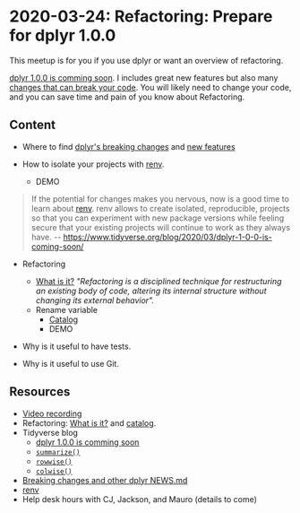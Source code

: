 # 2020-03-24: Refactoring: Prepare for dplyr 1.0.0

This meetup is for you if you use dplyr or want an overview of refactoring.

[dplyr 1.0.0 is comming soon]( https://www.tidyverse.org/blog/2020/03/dplyr-1-0-0-is-coming-soon/). I includes great new features but also many [changes that can break your code](https://github.com/tidyverse/dplyr/blob/master/NEWS.md#breaking-changes). You will likely need to change your code, and you can save time and pain of you know about Refactoring.

## Content

* Where to find [dplyr's breaking changes](https://github.com/tidyverse/dplyr/blob/master/NEWS.md#breaking-changes) and [new features](https://www.tidyverse.org/blog/)

* How to isolate your projects with [renv](https://rstudio.github.io/renv/articles/renv.html).
    * DEMO

> If the potential for changes makes you nervous, now is a good time to learn about [renv](https://rstudio.github.io/renv/articles/renv.html). renv allows to create isolated, reproducible, projects so that you can experiment with new package versions while feeling secure that your existing projects will continue to work as they always have. -- <https://www.tidyverse.org/blog/2020/03/dplyr-1-0-0-is-coming-soon/>

* Refactoring

    * [What is it?](https://refactoring.com/) _"Refactoring is a disciplined technique for restructuring an existing body of code, altering its internal structure without changing its external behavior"._
    *  Rename variable
        * [Catalog](https://refactoring.com/catalog/)
        * DEMO

* Why is it useful to have tests. 

* Why is it useful to use Git.

## Resources

* [Video recording](https://youtu.be/xxtpMXvVM3s)
* Refactoring: [What is it?](https://refactoring.com/) and [catalog](https://refactoring.com/catalog/).
* Tidyverse blog 
    * [dplyr 1.0.0 is comming soon](https://www.tidyverse.org/blog/2020/03/dplyr-1-0-0-is-coming-soon/)
    * [`summarize()`](https://www.tidyverse.org/blog/2020/03/dplyr-1-0-0-summarise/)
    * [`rowwise()`](https://dplyr.tidyverse.org/dev/articles/rowwise.html)
    * [`colwise()`](https://dplyr.tidyverse.org/dev/articles/colwise.html)
* [Breaking changes and other dplyr NEWS.md](https://github.com/tidyverse/dplyr/blob/master/NEWS.md#dplyr-100-in-development)
* [renv](https://rstudio.github.io/renv/articles/renv.html)
* Help desk hours with CJ, Jackson, and Mauro (details to come)
